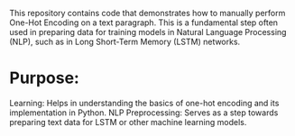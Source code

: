 This repository contains code that demonstrates how to manually perform One-Hot Encoding on a text paragraph. 
This is a fundamental step often used in preparing data for training models in Natural Language Processing (NLP), such as in Long Short-Term Memory (LSTM) networks.

# Purpose:
   Learning: Helps in understanding the basics of one-hot encoding and its implementation in Python.
   NLP Preprocessing: Serves as a step towards preparing text data for LSTM or other machine learning models.
